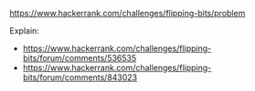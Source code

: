 https://www.hackerrank.com/challenges/flipping-bits/problem

Explain:
- https://www.hackerrank.com/challenges/flipping-bits/forum/comments/536535
- https://www.hackerrank.com/challenges/flipping-bits/forum/comments/843023
